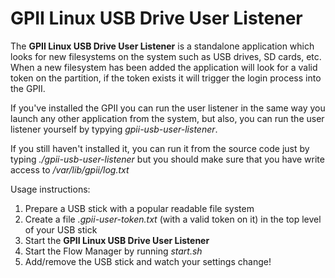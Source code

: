 GPII Linux USB Drive User Listener
==================================

The **GPII Linux USB Drive User Listener** is a standalone application which
looks for new filesystems on the system such as USB drives, SD cards, etc.
When a new filesystem has been added the application will look for a valid
token on the partition, if the token exists it will trigger the login process
into the GPII.

If you've installed the GPII you can run the user listener in the same way you
launch any other application from the system, but also, you can run the user
listener yourself by typying _gpii-usb-user-listener_.

If you still haven't installed it, you can run it from the source code just by
typing _./gpii-usb-user-listener_ but you should make sure that you have write
access to _/var/lib/gpii/log.txt_

Usage instructions:

1. Prepare a USB stick with a popular readable file system
2. Create a file _.gpii-user-token.txt_ (with a valid token on it) in the top
level of your USB stick
3. Start the **GPII Linux USB Drive User Listener**
4. Start the Flow Manager by running _start.sh_
5. Add/remove the USB stick and watch your settings change!
